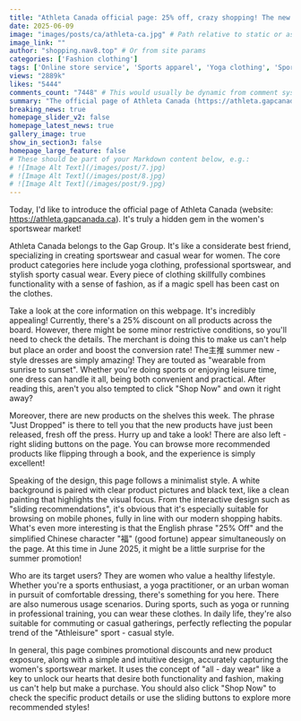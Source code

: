 ```yaml
---
title: "Athleta Canada official page: 25% off, crazy shopping! The new summer dresses offer all-day wear and are a must-have for women's sports and leisure!"
date: 2025-06-09
image: "images/posts/ca/athleta-ca.jpg" # Path relative to static or assets
image_link: ""
author: "shopping.nav8.top" # Or from site params
categories: ['Fashion clothing']
tags: ['Online store service', 'Sports apparel', 'Yoga clothing', 'Sportswear', 'Dresses']
views: "2889k"
likes: "5444"
comments_count: "7448" # This would usually be dynamic from comment system
summary: "The official page of Athleta Canada (https://athleta.gapcanada.ca) focuses on women's sportswear and belongs to the Gap Group. There is a 25% discount on the entire store, and new products such as summer dresses have been launched. The page is concise and suitable for mobile browsing. The target users are health - conscious women, and the products are suitable for various scenarios. It accurately captures the market through promotions and designs. Go and check it out by clicking "Shop Now"."
breaking_news: true   
homepage_slider_v2: false  
homepage_latest_news: true  
gallery_image: true  
show_in_section3: false
homepage_large_feature: false
# These should be part of your Markdown content below, e.g.:
# ![Image Alt Text](/images/post/7.jpg)
# ![Image Alt Text](/images/post/8.jpg)
# ![Image Alt Text](/images/post/9.jpg)
---
```


Today, I'd like to introduce the official page of Athleta Canada (website: https://athleta.gapcanada.ca). It's truly a hidden gem in the women's sportswear market!

Athleta Canada belongs to the Gap Group. It's like a considerate best friend, specializing in creating sportswear and casual wear for women. The core product categories here include yoga clothing, professional sportswear, and stylish sporty casual wear. Every piece of clothing skillfully combines functionality with a sense of fashion, as if a magic spell has been cast on the clothes.

Take a look at the core information on this webpage. It's incredibly appealing! Currently, there's a 25% discount on all products across the board. However, there might be some minor restrictive conditions, so you'll need to check the details. The merchant is doing this to make us can't help but place an order and boost the conversion rate! The主推 summer new - style dresses are simply amazing! They are touted as "wearable from sunrise to sunset". Whether you're doing sports or enjoying leisure time, one dress can handle it all, being both convenient and practical. After reading this, aren't you also tempted to click "Shop Now" and own it right away?

Moreover, there are new products on the shelves this week. The phrase "Just Dropped" is there to tell you that the new products have just been released, fresh off the press. Hurry up and take a look! There are also left - right sliding buttons on the page. You can browse more recommended products like flipping through a book, and the experience is simply excellent!

Speaking of the design, this page follows a minimalist style. A white background is paired with clear product pictures and black text, like a clean painting that highlights the visual focus. From the interactive design such as "sliding recommendations", it's obvious that it's especially suitable for browsing on mobile phones, fully in line with our modern shopping habits. What's even more interesting is that the English phrase "25% Off" and the simplified Chinese character "福" (good fortune) appear simultaneously on the page. At this time in June 2025, it might be a little surprise for the summer promotion!

Who are its target users? They are women who value a healthy lifestyle. Whether you're a sports enthusiast, a yoga practitioner, or an urban woman in pursuit of comfortable dressing, there's something for you here. There are also numerous usage scenarios. During sports, such as yoga or running in professional training, you can wear these clothes. In daily life, they're also suitable for commuting or casual gatherings, perfectly reflecting the popular trend of the "Athleisure" sport - casual style.

In general, this page combines promotional discounts and new product exposure, along with a simple and intuitive design, accurately capturing the women's sportswear market. It uses the concept of "all - day wear" like a key to unlock our hearts that desire both functionality and fashion, making us can't help but make a purchase. You should also click "Shop Now" to check the specific product details or use the sliding buttons to explore more recommended styles! 
